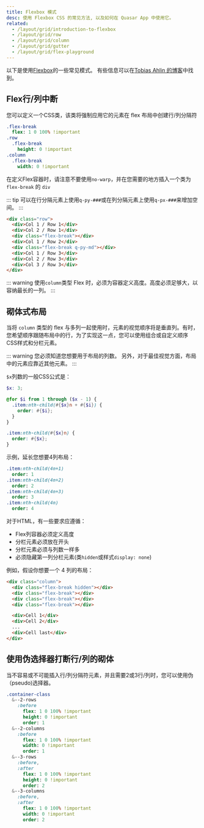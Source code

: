 ```yaml
---
title: Flexbox 模式
desc: 使用 Flexbox CSS 的常见方法, 以及如何在 Quasar App 中使用它。
related:
  - /layout/grid/introduction-to-flexbox
  - /layout/grid/row
  - /layout/grid/column
  - /layout/grid/gutter
  - /layout/grid/flex-playground
---
```


以下是使用[Flexbox](https://css-tricks.com/snippets/css/a-guide-to-flexbox/)的一些常见模式。 有些信息可以在[Tobias Ahlin 的博客](https://tobiasahlin.com/blog/)中找到。

## Flex行/列中断
您可以定义一个CSS类，该类将强制应用它的元素在 flex 布局中创建行/列分隔符

```sass
.flex-break
  flex: 1 0 100% !important
.row
  .flex-break
    height: 0 !important
.column
  .flex-break
    width: 0 !important
```
在定义Flex容器时，请注意不要使用`no-warp`，并在您需要的地方插入一个类为 `flex-break` 的 `div`

::: tip
可以在行分隔元素上使用`q-py-###`或在列分隔元素上使用`q-px-###`来增加空间。
:::

```html
<div class="row">
  <div>Col 1 / Row 1</div>
  <div>Col 2 / Row 1</div>
  <div class="flex-break"></div>
  <div>Col 1 / Row 2</div>
  <div class="flex-break q-py-md"></div>
  <div>Col 1 / Row 3</div>
  <div>Col 2 / Row 3</div>
  <div>Col 3 / Row 3</div>
</div>
```

<doc-example title="Row break" file="grid/BreakRow" />

::: warning
使用`column`类型 Flex 时，必须为容器定义高度。高度必须足够大，以容纳最长的一列。
:::

<doc-example title="Column break" file="grid/BreakColumn" />

## 砌体式布局
当将 `column` 类型的 flex 与多列一起使用时，元素的视觉顺序将是垂直列。有时，您希望顺序跟随布局中的行，为了实现这一点，您可以使用组合或自定义顺序CSS样式和分栏元素。

::: warning
您必须知道您想要用于布局的列数。 另外，对于最佳视觉方面，布局中的元素应靠近其他元素。
:::

`$x`列数的一般CSS公式是：

```scss
$x: 3;

@for $i from 1 through ($x - 1) {
  .item:nth-child(#{$x}n + #{$i}) {
    order: #{$i};
  }
}

.item:nth-child(#{$x}n) {
  order: #{$x};
}
```

示例，延长您想要4列布局：

```sass
.item:nth-child(4n+1)
  order: 1
.item:nth-child(4n+2)
  order: 2
.item:nth-child(4n+3)
  order: 3
.item:nth-child(4n)
  order: 4
```

对于HTML，有一些要求应遵循：
- Flex列容器必须定义高度
- 分栏元素必须放在开头
- 分栏元素必须与列数一样多
- 必须隐藏第一列分栏元素(类`hidden`或样式`display: none`)

例如，假设你想要一个 4 列的布局：

```html
<div class="column">
  <div class="flex-break hidden"></div>
  <div class="flex-break"></div>
  <div class="flex-break"></div>
  <div class="flex-break"></div>

  <div>Cell 1</div>
  <div>Cell 2</div>
  ...
  <div>Cell last</div>
</div>
```

<doc-example title="Masonry" file="grid/Masonry" />

## 使用伪选择器打断行/列的砌体
当不容易或不可能插入行/列分隔符元素，并且需要2或3行/列时，您可以使用伪（pseudo)选择器。

```sass
.container-class
  &--2-rows
    :before
      flex: 1 0 100% !important
      height: 0 !important
      order: 1
  &--2-columns
    :before
      flex: 1 0 100% !important
      width: 0 !important
      order: 1
  &--3-rows
    :before,
    :after
      flex: 1 0 100% !important
      height: 0 !important
      order: 2
  &--3-columns
    :before,
    :after
      flex: 1 0 100% !important
      width: 0 !important
      order: 2
```

<doc-example title="Masonry like table grid" file="grid/MasonryTableGrid" />
